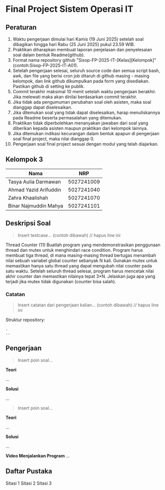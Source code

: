 # Final Project Sistem Operasi IT

## Peraturan
1. Waktu pengerjaan dimulai hari Kamis (19 Juni 2025) setelah soal dibagikan hingga hari Rabu (25 Juni 2025) pukul 23.59 WIB.
2. Praktikan diharapkan membuat laporan penjelasan dan penyelesaian soal dalam bentuk Readme(github).
3. Format nama repository github "Sisop-FP-2025-IT-[Kelas][Kelompok]" (contoh:Sisop-FP-2025-IT-A01).
4. Setelah pengerjaan selesai, seluruh source code dan semua script bash, awk, dan file yang berisi cron job ditaruh di github masing - masing kelompok, dan link github dikumpulkan pada form yang disediakan. Pastikan github di setting ke publik.
5. Commit terakhir maksimal 10 menit setelah waktu pengerjaan berakhir. Jika melewati maka akan dinilai berdasarkan commit terakhir.
6. Jika tidak ada pengumuman perubahan soal oleh asisten, maka soal dianggap dapat diselesaikan.
7. Jika ditemukan soal yang tidak dapat diselesaikan, harap menuliskannya pada Readme beserta permasalahan yang ditemukan.
8. Praktikan tidak diperbolehkan menanyakan jawaban dari soal yang diberikan kepada asisten maupun praktikan dari kelompok lainnya.
9. Jika ditemukan indikasi kecurangan dalam bentuk apapun di pengerjaan soal final project, maka nilai dianggap 0.
10. Pengerjaan soal final project sesuai dengan modul yang telah diajarkan.

## Kelompok 3

Nama | NRP
--- | ---
Tasya Aulia Darmawan | 5027241009
Ahmad Yazid Arifuddin | 5027241040
Zahra Khaalishah | 5027241070
Binar Najmuddin Mahya | 5027241101

## Deskripsi Soal

> Insert testcase... (contoh dibawah) // hapus line ini

Thread Counter (11)
Buatlah program yang mendemonstrasikan penggunaan thread dan mutex untuk menghindari race condition. Program harus membuat tiga thread, di mana masing-masing thread bertugas menambah nilai sebuah variabel global counter sebanyak N kali. Gunakan mutex untuk memastikan hanya satu thread yang dapat mengubah nilai counter pada satu waktu. Setelah seluruh thread selesai, program harus mencetak nilai akhir counter dan memastikan nilainya tepat 3×N. Jelaskan juga apa yang terjadi jika mutex tidak digunakan (counter bisa salah).

### Catatan

> Insert catatan dari pengerjaan kalian... (contoh dibawah) // hapus line ini

Struktur repository:
```
.
..
```

## Pengerjaan

> Insert poin soal...

**Teori**

...

**Solusi**

...

> Insert poin soal...

**Teori**

...

**Solusi**

...

**Video Menjalankan Program**
...

## Daftar Pustaka

Sitasi 1
Sitasi 2
Sitasi 3